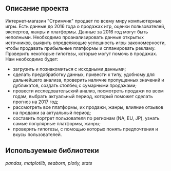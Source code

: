 ## Описание проекта
Интернет-магазин "Стримчик" продает по всему миру компьютерные игры. Есть данные до 2016 года о продажах игр, оценки пользователей, экспертов, жанры и платформы. Данные за 2016 год могут быть неполными.
Необходимо проанализировать данные открытых источников, выявить определяющие успешность игры закономерности, чтобы продавать прибыльные платформы и спланировать рекламу. Проверить некоторые гипотезы, которые могут помочь в продажах.
Нам необходимо будет:
+ загрузить и познакомиться с исходными данными;
+ сделать предобработку данных, привести к типу, удобному для дальнейшего анализа, проверить наличие пропущенных значений и дубликатов, создать столбец с сумарными продажами;
+ провести исследовательский анализ, посмотреть продажи по всем годам, выбрать актуальный период, который поможет сделать прогноз на 2017 год;
+ рассмотреть все платформы, их продажи, жанры, влияние отзывов на продажи за актуальный период;
+ составить портрет пользователя по регионам (NA, EU, JP), узнать самые популярные платформы, жанры;
+ проверить гипотезы, с помощью которых понять предпочтения и вкусы пользователей.
## Используемые библиотеки
*pandas, matplotlib, seaborn, plotly, stats*

